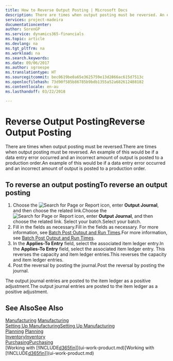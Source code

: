 ```yaml
---
title: How to Reverse Output Posting | Microsoft Docs
description: There are times when output posting must be reversed. An example of this would be if a data entry error occurred and an incorrect amount of output is posted to a production order.
services: project-madeira
documentationcenter: 
author: SorenGP
ms.service: dynamics365-financials
ms.topic: article
ms.devlang: na
ms.tgt_pltfrm: na
ms.workload: na
ms.search.keywords: 
ms.date: 09/06/2017
ms.author: sgroespe
ms.translationtype: HT
ms.sourcegitcommit: bec0619be0a65e3625759e13d2866ac615d7513c
ms.openlocfilehash: 73d90f585b86785b9bdb1355a52a682612488182
ms.contentlocale: en-au
ms.lasthandoff: 03/22/2018

---
```

# <a name="reverse-output-posting"></a><span data-ttu-id="de79a-104">Reverse Output Posting</span><span class="sxs-lookup"><span data-stu-id="de79a-104">Reverse Output Posting</span></span>
<span data-ttu-id="de79a-105">There are times when output posting must be reversed.</span><span class="sxs-lookup"><span data-stu-id="de79a-105">There are times when output posting must be reversed.</span></span> <span data-ttu-id="de79a-106">An example of this would be if a data entry error occurred and an incorrect amount of output is posted to a production order.</span><span class="sxs-lookup"><span data-stu-id="de79a-106">An example of this would be if a data entry error occurred and an incorrect amount of output is posted to a production order.</span></span>  

## <a name="to-reverse-an-output-posting"></a><span data-ttu-id="de79a-107">To reverse an output posting</span><span class="sxs-lookup"><span data-stu-id="de79a-107">To reverse an output posting</span></span>  
1.  <span data-ttu-id="de79a-108">Choose the ![Search for Page or Report](media/ui-search/search_small.png "Search for Page or Report icon") icon, enter **Output Journal**, and then choose the related link.</span><span class="sxs-lookup"><span data-stu-id="de79a-108">Choose the ![Search for Page or Report](media/ui-search/search_small.png "Search for Page or Report icon") icon, enter **Output Journal**, and then choose the related link.</span></span> <span data-ttu-id="de79a-109">Select your batch.</span><span class="sxs-lookup"><span data-stu-id="de79a-109">Select your batch.</span></span>  
2. <span data-ttu-id="de79a-110">Fill in the fields as necessary.</span><span class="sxs-lookup"><span data-stu-id="de79a-110">Fill in the fields as necessary.</span></span> <span data-ttu-id="de79a-111">For more information, see [Batch Post Output and Run Times](production-how-to-post-output-quantity.md).</span><span class="sxs-lookup"><span data-stu-id="de79a-111">For more information, see [Batch Post Output and Run Times](production-how-to-post-output-quantity.md).</span></span>
3.  <span data-ttu-id="de79a-112">In the **Applies-To Entry** field, select the associated item ledger entry.</span><span class="sxs-lookup"><span data-stu-id="de79a-112">In the **Applies-To Entry** field, select the associated item ledger entry.</span></span> <span data-ttu-id="de79a-113">This reverses the capacity and item ledger entries.</span><span class="sxs-lookup"><span data-stu-id="de79a-113">This reverses the capacity and item ledger entries.</span></span>  
4. <span data-ttu-id="de79a-114">Post the reversal by posting the journal.</span><span class="sxs-lookup"><span data-stu-id="de79a-114">Post the reversal by posting the journal.</span></span>  

<span data-ttu-id="de79a-115">The output journal entries are posted to the item ledger as a positive adjustment.</span><span class="sxs-lookup"><span data-stu-id="de79a-115">The output journal entries are posted to the item ledger as a positive adjustment.</span></span>  

## <a name="see-also"></a><span data-ttu-id="de79a-116">See Also</span><span class="sxs-lookup"><span data-stu-id="de79a-116">See Also</span></span>  
 <span data-ttu-id="de79a-117">[Manufacturing](production-manage-manufacturing.md)  </span><span class="sxs-lookup"><span data-stu-id="de79a-117">[Manufacturing](production-manage-manufacturing.md)  </span></span>  
 [<span data-ttu-id="de79a-118">Setting Up Manufacturing</span><span class="sxs-lookup"><span data-stu-id="de79a-118">Setting Up Manufacturing</span></span>](production-configure-production-processes.md)  
 <span data-ttu-id="de79a-119">[Planning](production-planning.md)    </span><span class="sxs-lookup"><span data-stu-id="de79a-119">[Planning](production-planning.md)    </span></span>  
 [<span data-ttu-id="de79a-120">Inventory</span><span class="sxs-lookup"><span data-stu-id="de79a-120">Inventory</span></span>](inventory-manage-inventory.md)  
 [<span data-ttu-id="de79a-121">Purchasing</span><span class="sxs-lookup"><span data-stu-id="de79a-121">Purchasing</span></span>](purchasing-manage-purchasing.md)  
 <span data-ttu-id="de79a-122">[Working with [!INCLUDE[d365fin](includes/d365fin_md.md)]](ui-work-product.md)</span><span class="sxs-lookup"><span data-stu-id="de79a-122">[Working with [!INCLUDE[d365fin](includes/d365fin_md.md)]](ui-work-product.md)</span></span>  

